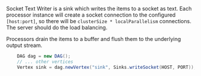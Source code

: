 Socket Text Writer is a sink which writes the items to 
a socket as text. Each processor instance will create 
a socket connection to the configured `[host:port]`, 
so there will be `clusterSize * localParallelism` 
connections. The server should do the load balancing.

Processors drain the items to a buffer and flush them 
to the underlying output stream.
 
```java
    DAG dag = new DAG();
    // ... other vertices
    Vertex sink = dag.newVertex("sink", Sinks.writeSocket(HOST, PORT));
```